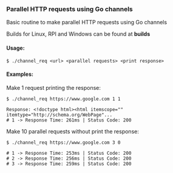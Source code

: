 ### Parallel HTTP requests using Go channels

Basic routine to make parallel HTTP requests using Go channels

Builds for Linux, RPI and Windows can be found at **builds**

#### Usage:

`$ ./channel_req <url> <parallel requests> <print response>`

#### Examples:

Make 1 request printing the response:

`$ ./channel_req https://www.google.com 1 1`
```
Response: <!doctype html><html itemscope="" itemtype="http://schema.org/WebPage"...
# 1 -> Response Time: 261ms | Status Code: 200
```

Make 10 parallel requests without print the response:

`$ ./channel_req https://www.google.com 3 0`
```
# 1 -> Response Time: 253ms | Status Code: 200
# 2 -> Response Time: 256ms | Status Code: 200
# 3 -> Response Time: 259ms | Status Code: 200
```

